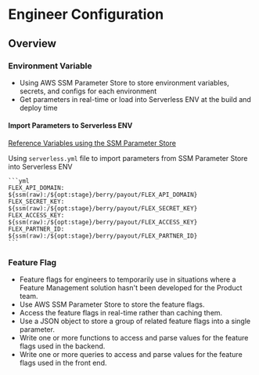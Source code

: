 # Engineer Configuration

## Overview

### Environment Variable

- Using AWS SSM Parameter Store to store environment variables, secrets, and configs for each environment
- Get parameters in real-time or load into Serverless ENV at the build and deploy time

#### Import Parameters to Serverless ENV

[Reference Variables using the SSM Parameter Store](https://www.serverless.com/framework/docs/providers/aws/guide/variables#reference-variables-using-the-ssm-parameter-store)

Using `serverless.yml` file to import parameters from SSM Parameter Store into Serverless ENV

    ```yml
    FLEX_API_DOMAIN: ${ssm(raw):/${opt:stage}/berry/payout/FLEX_API_DOMAIN}
    FLEX_SECRET_KEY: ${ssm(raw):/${opt:stage}/berry/payout/FLEX_SECRET_KEY}
    FLEX_ACCESS_KEY: ${ssm(raw):/${opt:stage}/berry/payout/FLEX_ACCESS_KEY}
    FLEX_PARTNER_ID: ${ssm(raw):/${opt:stage}/berry/payout/FLEX_PARTNER_ID}
    ```

### Feature Flag

- Feature flags for engineers to temporarily use in situations where a Feature Management solution hasn't been developed for the Product team.
- Use AWS SSM Parameter Store to store the feature flags.
- Access the feature flags in real-time rather than caching them.
- Use a JSON object to store a group of related feature flags into a single parameter.
- Write one or more functions to access and parse values for the feature flags used in the backend.
- Write one or more queries to access and parse values for the feature flags used in the front end.
